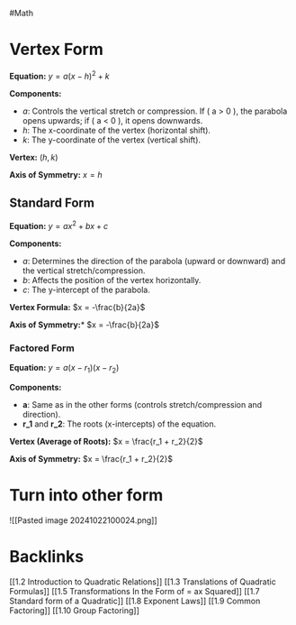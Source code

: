 #Math 
# Vertex Form

 **Equation:**
$y = a(x - h)^2 + k$

**Components:**
- *a*: Controls the vertical stretch or compression. If \( a > 0 \), the parabola opens upwards; if \( a < 0 \), it opens downwards.
- *h*: The x-coordinate of the vertex (horizontal shift).
- *k*: The y-coordinate of the vertex (vertical shift).

**Vertex:** 
$(h, k)$

**Axis of Symmetry:** 
$x = h$
## Standard Form

**Equation:**
$y = ax^2 + bx + c$

**Components:**
- *a*: Determines the direction of the parabola (upward or downward) and the vertical stretch/compression.
- *b*: Affects the position of the vertex horizontally.
- *c*: The y-intercept of the parabola.

**Vertex Formula:**
$x = -\frac{b}{2a}$

**Axis of Symmetry:*** 
$x = -\frac{b}{2a}$

### Factored Form

**Equation:**
$y = a(x - r_1)(x - r_2)$

**Components:**
- **a**: Same as in the other forms (controls stretch/compression and direction).
- **r_1** and **r_2**: The roots (x-intercepts) of the equation.

**Vertex (Average of Roots):**
$x = \frac{r_1 + r_2}{2}$

**Axis of Symmetry:** 
$x = \frac{r_1 + r_2}{2}$

# Turn into other form

![[Pasted image 20241022100024.png]]
# Backlinks

[[1.2 Introduction to Quadratic Relations]]
[[1.3 Translations of Quadratic Formulas]]
[[1.5 Transformations In the Form of = ax Squared]]
[[1.7 Standard form of a Quadratic]]
[[1.8 Exponent Laws]]
[[1.9 Common Factoring]]
[[1.10 Group Factoring]]